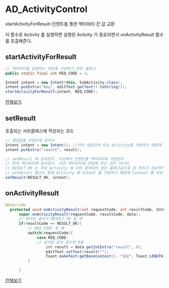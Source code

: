 # AD_ActivityControl 
startActivityForResult-인텐트를 통한 액티비티 간 값 교환

이 함수로 Activity 를 실행하면 실행된 Activity 가 종료되면서 onActivityResult 함수를 호출해준다.
## startActivityForResult
```java
// 액티비티를 실행하는 버튼을 구분하기 위한 플래그
public static final int REQ_CODE = 1;

Intent intent = new Intent(this, SubActivity.class);
intent.putExtra("key", editText.getText().toString());
startActivityForResult(intent, REQ_CODE);
```
[전체보기](https://github.com/qskeksq/AD_ActivityControl/blob/master/app/src/main/java/com/example/administrator/activitycontrol/MainActivity.java)

## setResult
호출되는 서브클래스에 작성되는 코드 
```java
// 결과값을 인텐트에 담아서
Intent intent = new Intent(); //이미 생성되어 있는 Activity를 사용하기 때문에 Context 가 필요하지 않다.
intent.putExtra("result", result);

// setResult 에 넘겨준다. 이곳에서 인텐트를 액티비티에 저장한다
// 현재 액티비티에 담아둔다. 이전 액티비티에 전달해 주는 것은 아니다.
// RESULT_OK 는 부모 Activity 에 이미 정의되어 있는 플래그값으로 된 처리가 성공적이라는 것을 의미한다.
// setResult 함수는 현재 Activity 에 Intent 를 저장하기 때문에 Context 를 따로 필요로 하지 않는다.
setResult(RESULT_OK, intent);
```

## onActivityResult
```java
@Override
  protected void onActivityResult(int requestCode, int resultCode, Intent data) {
      super.onActivityResult(requestCode, resultCode, data);
      // 받아온 결과가 RESULT_OK 일 때
      if(resultCode == RESULT_OK){
          // REQ_CODE 일 때
          switch(requestCode){
              case REQ_CODE:
              // 넘겨온 값이 없으면 0을             
                  int result = data.getIntExtra("result", 0);
                  editText.setText(result+"");
                  Toast.makeText(getBaseContext(), "성공", Toast.LENGTH_SHORT).show();
          }

      }
```

[전체보기](https://github.com/qskeksq/AD_ActivityControl/blob/master/app/src/main/java/com/example/administrator/activitycontrol/SubActivity.java)
